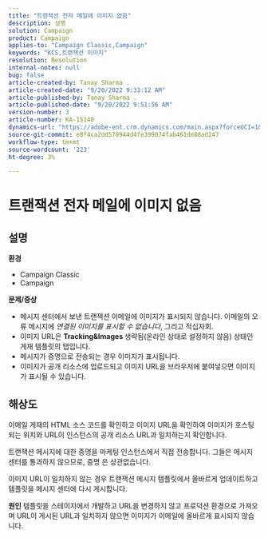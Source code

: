 ```yaml
---
title: "트랜잭션 전자 메일에 이미지 없음"
description: 설명
solution: Campaign
product: Campaign
applies-to: "Campaign Classic,Campaign"
keywords: "KCS,트랜잭션 이미지"
resolution: Resolution
internal-notes: null
bug: false
article-created-by: Tanay Sharma .
article-created-date: "9/20/2022 9:33:12 AM"
article-published-by: Tanay Sharma .
article-published-date: "9/20/2022 9:51:56 AM"
version-number: 3
article-number: KA-15140
dynamics-url: "https://adobe-ent.crm.dynamics.com/main.aspx?forceUCI=1&pagetype=entityrecord&etn=knowledgearticle&id=961ae13a-c738-ed11-9db1-002248086735"
source-git-commit: e8f4ca2dd578944d4fe399074fab461de88ad247
workflow-type: tm+mt
source-wordcount: '223'
ht-degree: 3%

---
```


# 트랜잭션 전자 메일에 이미지 없음

## 설명

<b>환경</b>
- Campaign Classic
- Campaign



<b>문제/증상</b>
- 메시지 센터에서 보낸 트랜잭션 이메일에 이미지가 표시되지 않습니다. 이메일의 오류 메시지에 *연결된 이미지를 표시할 수 없습니다*, 그리고 적십자회.
- 이미지 URL은 <b>Tracking&amp;Images </b>생략됨(온라인 상태로 설정하지 않음) 상태인 게재 템플릿의 탭입니다.
- 메시지가 증명으로 전송되는 경우 이미지가 표시됩니다.
- 이미지가 공개 리소스에 업로드되고 이미지 URL을 브라우저에 붙여넣으면 이미지가 표시될 수 있습니다.



## 해상도






이메일 게재의 HTML 소스 코드를 확인하고 이미지 URL을 확인하여 이미지가 호스팅되는 위치와 URL이 인스턴스의 공개 리소스 URL과 일치하는지 확인합니다.



트랜잭션 메시지에 대한 증명을 마케팅 인스턴스에서 직접 전송합니다. 그들은 메시지 센터를 통과하지 않으므로, 증명 은 상관없습니다.



이미지 URL이 일치하지 않는 경우 트랜잭션 메시지 템플릿에서 올바르게 업데이트하고 템플릿을 메시지 센터에 다시 게시합니다.


<b>원인</b>
템플릿을 스테이지에서 개발하고 URL을 변경하지 않고 프로덕션 환경으로 가져오며 URL이 게시된 URL과 일치하지 않으면 이미지가 이메일에 올바르게 표시되지 않습니다.




